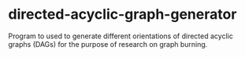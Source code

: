 # directed-acyclic-graph-generator
 Program to used to generate different orientations of directed acyclic graphs (DAGs) for the purpose of research on graph burning.
